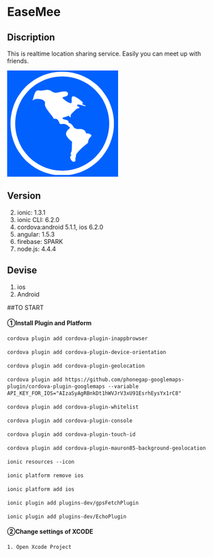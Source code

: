 # EaseMee

## Discription

This is realtime location sharing service.
Easily you can meet up with friends.


![](https://github.com/DaichiMiyajima/EaseMee/blob/master/www/img/EaseMee.png)


## Version

2. ionic: 1.3.1
3. ionic CLI: 6.2.0
3. cordova:android 5.1.1, ios 6.2.0 
4. angular: 1.5.3
5. firebase: SPARK
6. node.js: 4.4.4

## Devise

1. ios
2. Android



##TO START

#### ①Install Plugin and Platform

    cordova plugin add cordova-plugin-inappbrowser

    cordova plugin add cordova-plugin-device-orientation

    cordova plugin add cordova-plugin-geolocation
    
    cordova plugin add https://github.com/phonegap-googlemaps-plugin/cordova-plugin-googlemaps --variable API_KEY_FOR_IOS="AIzaSyAgRBnkDt1hWVJrV3xU91EsrhEysYx1rC8"
    
    cordova plugin add cordova-plugin-whitelist
    
    cordova plugin add cordova-plugin-console
    
    cordova plugin add cordova-plugin-touch-id
    
    cordova plugin add cordova-plugin-mauron85-background-geolocation
    
    ionic resources --icon
    
    ionic platform remove ios
    
    ionic platform add ios
    
    ionic plugin add plugins-dev/gpsFetchPlugin
    
    ionic plugin add plugins-dev/EchoPlugin


#### ②Change settings of XCODE

    1. Open Xcode Project
